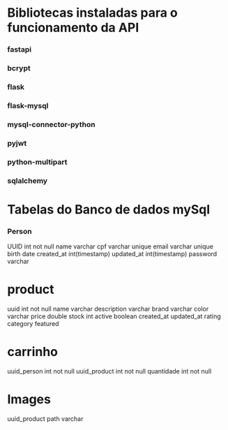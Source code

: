 # Bibliotecas instaladas para o funcionamento da API

### fastapi

### bcrypt

### flask

### flask-mysql

### mysql-connector-python

### pyjwt

### python-multipart

### sqlalchemy

###

# Tabelas do Banco de dados mySql

### Person

UUID int not null
name varchar
cpf varchar unique
email varchar unique
birth date
created_at int(timestamp)
updated_at int(timestamp)
password varchar

# product

uuid int not null
name varchar
description varchar
brand varchar
color varchar
price double
stock int
active boolean
created_at
updated_at
rating
category
featured

# carrinho

uuid_person int not null
uuid_product int not null
quantidade int not null

# Images

uuid_product
path varchar

